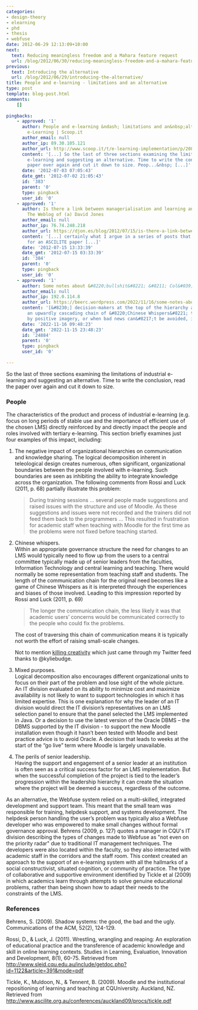 ```yaml
---
categories:
- design-theory
- elearning
- phd
- thesis
- webfuse
date: 2012-06-29 12:13:09+10:00
next:
  text: Reducing meaningless freedom and a Mahara feature request
  url: /blog/2012/06/30/reducing-meaningless-freedom-and-a-mahara-feature-request/
previous:
  text: Introducing the alternative
  url: /blog/2012/06/29/introducing-the-alternative/
title: People and e-learning - limitations and an alternative
type: post
template: blog-post.html
comments:
    []
    
pingbacks:
    - approved: '1'
      author: People and e-learning &ndash; limitations and an&nbsp;alternative | Implementing
        e-Learning | Scoop.it
      author_email: null
      author_ip: 89.30.105.121
      author_url: http://www.scoop.it/t/e-learning-implementation/p/2088801858/people-and-e-learning-limitations-and-an-alternative
      content: '[...] So the last of three sections examining the limitations of industrial
        e-learning and suggesting an alternative. Time to write the conclusion, read the
        paper over again and cut it down to size. Peop...&nbsp; [...]'
      date: '2012-07-03 07:05:43'
      date_gmt: '2012-07-02 21:05:43'
      id: '383'
      parent: '0'
      type: pingback
      user_id: '0'
    - approved: '1'
      author: Is there a link between managerialisation and learning analytics? &laquo;
        The Weblog of (a) David Jones
      author_email: null
      author_ip: 76.74.248.218
      author_url: https://djon.es/blog/2012/07/15/is-there-a-link-between-managerialisation-and-learning-analytics/
      content: '[...] certainly what I argue in a series of posts that form the skeleton
        for an ASCILITE paper [...]'
      date: '2012-07-15 13:33:39'
      date_gmt: '2012-07-15 03:33:39'
      id: '384'
      parent: '0'
      type: pingback
      user_id: '0'
    - approved: '1'
      author: Some notes about &#8220;bullshit&#8221; &#8211; Col&#039;s Weblog
      author_email: null
      author_ip: 192.0.114.8
      author_url: https://beerc.wordpress.com/2022/11/16/some-notes-about-bullshit/
      content: '[&#8230;] decision-makers at the top of the hierarchy are at the end of
        an upwardly cascading chain of &#8220;Chinese Whispers&#8221; that can be dominated
        by positive imagery, or when bad news can&#8217;t be avoided, it is [&#8230;]'
      date: '2022-11-16 09:48:23'
      date_gmt: '2022-11-15 23:48:23'
      id: '24884'
      parent: '0'
      type: pingback
      user_id: '0'
    
---
```

So the last of three sections examining the limitations of industrial e-learning and suggesting an alternative. Time to write the conclusion, read the paper over again and cut it down to size.

### People

The characteristics of the product and process of industrial e-learning (e.g. focus on long periods of stable use and the importance of efficient use of the chosen LMS) directly reinforced by and directly impact the people and roles involved with tertiary e-learning. This section briefly examines just four examples of this impact, including:

1. The negative impact of organizational hierarchies on communication and knowledge sharing. The logical decomposition inherent in teleological design creates numerous, often significant, organizational boundaries between the people involved with e-learning. Such boundaries are seen as inhibiting the ability to integrate knowledge across the organization. The following comments from Rossi and Luck (2011, p. 68) partially illustrate this problem:
    
    > During training sessions … several people made suggestions and raised issues with the structure and use of Moodle. As these suggestions and issues were not recorded and the trainers did not feed them back to the programmers ... This resulted in frustration for academic staff when teaching with Moodle for the first time as the problems were not fixed before teaching started.
    
2. Chinese whispers.  
    Within an appropriate governance structure the need for changes to an LMS would typically need to flow up from the users to a central committee typically made up of senior leaders from the faculties, Information Technology and central learning and teaching. There would normally be some representation from teaching staff and students. The length of the communication chain for the original need becomes like a game of Chinese Whispers as it is interpreted through the experiences and biases of those involved. Leading to this impression reported by Rossi and Luck (2011, p. 69)
    
    > The longer the communication chain, the less likely it was that academic users’ concerns would be communicated correctly to the people who could fix the problems.
    
    The cost of traversing this chain of communication means it is typically not worth the effort of raising small-scale changes.
    
    Not to mention [killing creativity](http://www.creativitypost.com/business/how_hierarchies_kill_creativity) which just came through my Twitter feed thanks to @kyliebudge.
    
3. Mixed purposes.  
    Logical decomposition also encourages different organizational units to focus on their part of the problem and lose sight of the whole picture. An IT division evaluated on its ability to minimize cost and maximize availability is not likely to want to support technologies in which it has limited expertise. This is one explanation for why the leader of an IT division would direct the IT division’s representatives on an LMS selection panel to ensure that the panel selected the LMS implemented in Java. Or a decision to use the latest version of the Oracle DBMS – the DBMS supported by the IT division - to support the new Moodle installation even though it hasn’t been tested with Moodle and best practice advice is to avoid Oracle. A decision that leads to weeks at the start of the “go live” term where Moodle is largely unavailable.
4. The perils of senior leadership.  
    Having the support and engagement of a senior leader at an institution is often seen as a critical success factor for an LMS implementation. But when the successful completion of the project is tied to the leader’s progression within the leadership hierarchy it can create the situation where the project will be deemed a success, regardless of the outcome.

As an alternative, the Webfuse system relied on a multi-skilled, integrated development and support team. This meant that the small team was responsible for training, helpdesk support, and systems development. The helpdesk person handling the user’s problem was typically also a Webfuse developer who was empowered to make small changes without formal governance approval. Behrens (2009, p. 127) quotes a manager in CQU's IT division describing the types of changes made to Webfuse as "not even on the priority radar" due to traditional IT management techniques. The developers were also located within the faculty, so they also interacted with academic staff in the corridors and the staff room. This context created an approach to the support of an e-learning system with all the hallmarks of a social constructivist, situated cognition, or community of practice. The type of collaborative and supportive environment identified by Tickle et al (2009) in which academics learn through attempts to solve genuine educational problems, rather than being shown how to adapt their needs to the constraints of the LMS.

### References

Behrens, S. (2009). Shadow systems: the good, the bad and the ugly. Communications of the ACM, 52(2), 124-129.

Rossi, D., & Luck, J. (2011). Wrestling, wrangling and reaping: An exploration of educational practice and the transference of academic knowledge and skill in online learning contexts. Studies in Learning, Evaluation, Innovation and Development, 8(1), 60-75. Retrieved from http://www.sleid.cqu.edu.au/include/getdoc.php?id=1122&article=391&mode=pdf

Tickle, K., Muldoon, N., & Tennent, B. (2009). Moodle and the institutional repositioning of learning and teaching at CQUniversity. Auckland, NZ. Retrieved from http://www.ascilite.org.au/conferences/auckland09/procs/tickle.pdf